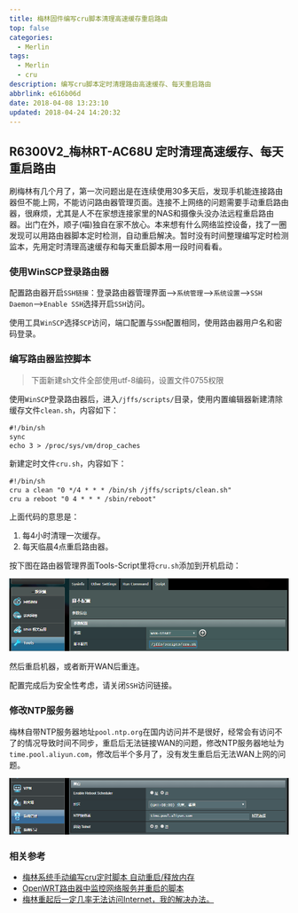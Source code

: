 ```yaml
---
title: 梅林固件编写cru脚本清理高速缓存重启路由
top: false
categories:
  - Merlin
tags:
  - Merlin
  - cru
description: 编写cru脚本定时清理路由高速缓存、每天重启路由
abbrlink: e616b06d
date: 2018-04-08 13:23:10
updated: 2018-04-24 14:20:32
---
```


## R6300V2_梅林RT-AC68U 定时清理高速缓存、每天重启路由

刷梅林有几个月了，第一次问题出是在连续使用30多天后，发现手机能连接路由器但不能上网，不能访问路由器管理页面。连接不上网络的问题需要手动重启路由器，很麻烦，尤其是人不在家想连接家里的NAS和摄像头没办法远程重启路由器。出门在外，顺子(喵)独自在家不放心。本来想有什么网络监控设备，找了一圈发现可以用路由器脚本定时检测，自动重启解决。暂时没有时间整理编写定时检测监本，先用定时清理高速缓存和每天重启脚本用一段时间看看。

### 使用WinSCP登录路由器

配置路由器开启`SSH链接`：登录路由器管理界面-->`系统管理`-->`系统设置`-->`SSH Daemon`-->`Enable SSH`选择开启`SSH`访问。

使用工具`WinSCP`选择`SCP`访问，端口配置与`SSH`配置相同，使用路由器用户名和密码登录。

### 编写路由器监控脚本

> 下面新建sh文件全部使用utf-8编码，设置文件0755权限

使用`WinSCP`登录路由器后，进入`/jffs/scripts/`目录，使用内置编辑器新建清除缓存文件`clean.sh`，内容如下：

```
#!/bin/sh
sync
echo 3 > /proc/sys/vm/drop_caches
```

新建定时文件`cru.sh`，内容如下：

```
#!/bin/sh
cru a clean "0 */4 * * * /bin/sh /jffs/scripts/clean.sh"
cru a reboot "0 4 * * * /sbin/reboot"
```

上面代码的意思是：

1. 每4小时清理一次缓存。
2. 每天临晨4点重启路由器。

按下图在路由器管理界面Tools-Script里将`cru.sh`添加到开机启动：

![Merlin](/images/Merlin-0.png)

然后重启机器，或者断开WAN后重连。

配置完成后为安全性考虑，请关闭`SSH`访问链接。

### 修改NTP服务器

梅林自带NTP服务器地址`pool.ntp.org`在国内访问并不是很好，经常会有访问不了的情况导致时间不同步，重启后无法链接WAN的问题，修改NTP服务器地址为`time.pool.aliyun.com`，修改后半个多月了，没有发生重启后无法WAN上网的问题。

![Merlin](/images/Merlin-1.png)

### 相关参考
* [梅林系统手动编写cru定时脚本 自动重启/释放内存](http://xow.myds.me:88/emlog/?post=37)
* [OpenWRT路由器中监控网络服务并重启的脚本](https://jamesqi.com/%E5%8D%9A%E5%AE%A2/OpenWRT%E8%B7%AF%E7%94%B1%E5%99%A8%E4%B8%AD%E7%9B%91%E6%8E%A7%E7%BD%91%E7%BB%9C%E6%9C%8D%E5%8A%A1%E5%B9%B6%E9%87%8D%E5%90%AF%E7%9A%84%E8%84%9A%E6%9C%AC)
* [梅林重起后一定几率无法访问Internet，我的解决办法。](http://koolshare.cn/thread-136416-1-1.html)